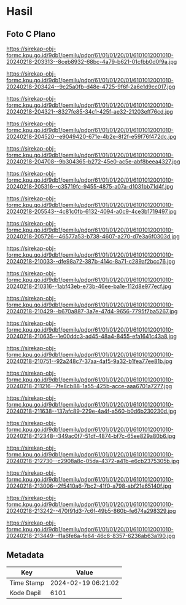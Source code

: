 # Hasil

## Foto C Plano

https://sirekap-obj-formc.kpu.go.id/9db1/pemilu/pdpr/61/01/01/20/01/6101012001010-20240218-203313--8ceb8932-68bc-4a79-b621-01cfbb0d0f9a.jpg

https://sirekap-obj-formc.kpu.go.id/9db1/pemilu/pdpr/61/01/01/20/01/6101012001010-20240218-203424--9c25a0fb-d48e-4725-9f6f-2a6e1d9cc017.jpg

https://sirekap-obj-formc.kpu.go.id/9db1/pemilu/pdpr/61/01/01/20/01/6101012001010-20240218-204321--8327fe85-34c1-425f-ae32-21203eff76cd.jpg

https://sirekap-obj-formc.kpu.go.id/9db1/pemilu/pdpr/61/01/01/20/01/6101012001010-20240218-204520--e9049420-671e-4b2e-8f2f-e59f76f472dc.jpg

https://sirekap-obj-formc.kpu.go.id/9db1/pemilu/pdpr/61/01/01/20/01/6101012001010-20240218-204708--9b304365-b272-45e0-ac5e-abf8beea4327.jpg

https://sirekap-obj-formc.kpu.go.id/9db1/pemilu/pdpr/61/01/01/20/01/6101012001010-20240218-205316--c35719fc-9455-4875-a07a-d1031bb71d4f.jpg

https://sirekap-obj-formc.kpu.go.id/9db1/pemilu/pdpr/61/01/01/20/01/6101012001010-20240218-205543--4c81c0fb-6132-4094-a0c9-4ce3b1719497.jpg

https://sirekap-obj-formc.kpu.go.id/9db1/pemilu/pdpr/61/01/01/20/01/6101012001010-20240218-205726--46577a53-b738-4607-a270-d7e3a6f0303d.jpg

https://sirekap-obj-formc.kpu.go.id/9db1/pemilu/pdpr/61/01/01/20/01/6101012001010-20240218-210033--dfe98a72-387b-414c-8a71-c289af2bcc76.jpg

https://sirekap-obj-formc.kpu.go.id/9db1/pemilu/pdpr/61/01/01/20/01/6101012001010-20240218-210316--1abf43eb-e73b-46ee-ba1e-112d8e977ecf.jpg

https://sirekap-obj-formc.kpu.go.id/9db1/pemilu/pdpr/61/01/01/20/01/6101012001010-20240218-210429--b670a887-3a7e-47d4-9656-7795f7ba5267.jpg

https://sirekap-obj-formc.kpu.go.id/9db1/pemilu/pdpr/61/01/01/20/01/6101012001010-20240218-210635--1e00ddc3-ad45-48a4-8455-efa1641c43a8.jpg

https://sirekap-obj-formc.kpu.go.id/9db1/pemilu/pdpr/61/01/01/20/01/6101012001010-20240218-210751--92a248c7-37aa-4af5-9a32-b1fea77ee81b.jpg

https://sirekap-obj-formc.kpu.go.id/9db1/pemilu/pdpr/61/01/01/20/01/6101012001010-20240218-211216--7fe8cb88-1a55-425b-acce-aaa6701a7277.jpg

https://sirekap-obj-formc.kpu.go.id/9db1/pemilu/pdpr/61/01/01/20/01/6101012001010-20240218-211638--137afc89-229e-4a4f-a560-b0d6b230230d.jpg

https://sirekap-obj-formc.kpu.go.id/9db1/pemilu/pdpr/61/01/01/20/01/6101012001010-20240218-212348--349ac0f7-51df-4874-bf7c-65ee829a80b6.jpg

https://sirekap-obj-formc.kpu.go.id/9db1/pemilu/pdpr/61/01/01/20/01/6101012001010-20240218-212730--c2908a8c-05da-4372-a41b-e6cb2375305b.jpg

https://sirekap-obj-formc.kpu.go.id/9db1/pemilu/pdpr/61/01/01/20/01/6101012001010-20240218-213006--2f5410a6-7bc2-41f0-a798-abf21e65140f.jpg

https://sirekap-obj-formc.kpu.go.id/9db1/pemilu/pdpr/61/01/01/20/01/6101012001010-20240218-213242--470f91d3-7c6f-49b5-860b-fe674a298329.jpg

https://sirekap-obj-formc.kpu.go.id/9db1/pemilu/pdpr/61/01/01/20/01/6101012001010-20240218-213449--f1a6fe6a-fe64-46c6-8357-6236ab63a190.jpg


## Metadata

| Key        | Value               |
| ---------- | ------------------- |
| Time Stamp | 2024-02-19 06:21:02 |
| Kode Dapil | 6101                |




